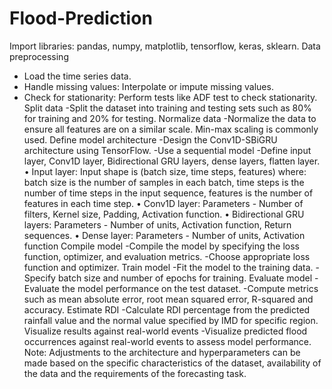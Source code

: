 # Flood-Prediction
Import libraries: pandas, numpy, matplotlib, tensorflow, keras, sklearn.
Data preprocessing
- Load the time series data.
- Handle missing values: Interpolate or impute missing values.
- Check for stationarity: Perform tests like ADF test to check stationarity.
Split data
-Split the dataset into training and testing sets such as 80% for training and 20% for testing.
Normalize data
-Normalize the data to ensure all features are on a similar scale. Min-max scaling is commonly used.
Define model architecture
-Design the Conv1D-SBiGRU architecture using TensorFlow.
-Use a sequential model
-Define input layer, Conv1D layer, Bidirectional GRU layers, dense layers, flatten layer.
•	Input layer: Input shape is (batch size, time steps, features) where: batch size is the number of samples in each batch, time steps is the number of time steps in the input sequence, features is the number of features in each time step.
•	Conv1D layer: Parameters - Number of filters, Kernel size, Padding, Activation function.
•	Bidirectional GRU layers: Parameters - Number of units, Activation function, Return sequences.
•	Dense layer: Parameters - Number of units, Activation function
Compile model
-Compile the model by specifying the loss function, optimizer, and evaluation metrics.
-Choose appropriate loss function and optimizer.
Train model
-Fit the model to the training data.
-Specify batch size and number of epochs for training.
Evaluate model
-Evaluate the model performance on the test dataset.
-Compute metrics such as mean absolute error, root mean squared error, R-squared and accuracy.
Estimate RDI
-Calculate RDI percentage from the predicted rainfall value and the normal value specified by IMD for specific region.
Visualize results against real-world events
-Visualize predicted flood occurrences against real-world events to assess model performance.
Note:
Adjustments to the architecture and hyperparameters can be made based on the specific characteristics of the dataset, availability of the data and the requirements of the forecasting task.

